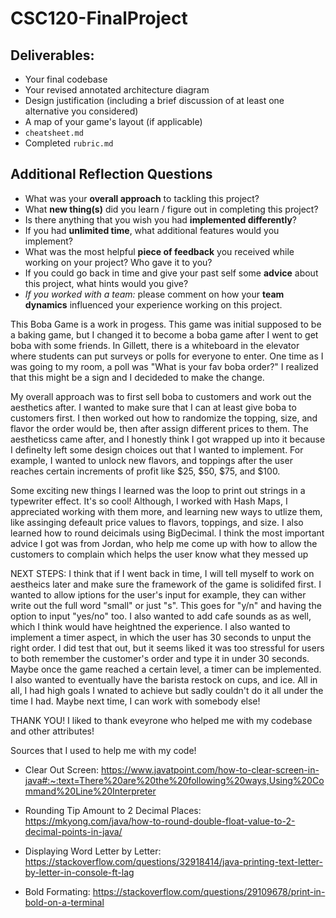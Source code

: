 # CSC120-FinalProject

## Deliverables:
 - Your final codebase
 - Your revised annotated architecture diagram
 - Design justification (including a brief discussion of at least one alternative you considered)
 - A map of your game's layout (if applicable)
 - `cheatsheet.md`
 - Completed `rubric.md`
  
## Additional Reflection Questions
 - What was your **overall approach** to tackling this project?
 - What **new thing(s)** did you learn / figure out in completing this project?
 - Is there anything that you wish you had **implemented differently**?
 - If you had **unlimited time**, what additional features would you implement?
 - What was the most helpful **piece of feedback** you received while working on your project? Who gave it to you?
 - If you could go back in time and give your past self some **advice** about this project, what hints would you give?
 - _If you worked with a team:_ please comment on how your **team dynamics** influenced your experience working on this project.

This Boba Game is a work in progess. This game was initial supposed to be a baking game, but I changed it to become a boba game after I went to get boba with some friends. In Gillett, there is a whiteboard in the elevator where students can put surveys or polls for everyone to enter. One time as I was going to my room, a poll was "What is your fav boba order?" I realized that this might be a sign and I decideded to make the change. 

My overall approach was to first sell boba to customers and work out the aesthetics after. I wanted to make sure that I can at least give boba to customers first. I then worked out how to randomize the topping, size, and flavor the order would be, then after assign different prices to them. The aestheticss came after, and I honestly think I got wrapped up into it because I definelty left some design choices out that I wanted to implement. For example, I wanted to unlock new flavors, and toppings after the user reaches certain increments of profit like $25, $50, $75, and $100.

Some exciting new things I learned was the loop to print out strings in a typewriter effect. It's so cool! Although, I worked with Hash Maps, I appreciated working with them more, and learning new ways to utlize them, like assinging defeault price values to flavors, toppings, and size. I also learned how to round deicimals using BigDecimal. I think the most important advice I got was from Jordan, who help me come up with how to allow the customers to complain which helps the user know what they messed up

NEXT STEPS:
I think that if I went back in time, I will tell myself to work on aestheics later and make sure the framework of the game is solidifed first. I wanted to allow iptions for the user's input for example, they can wither write out the full word "small" or just "s". This goes for "y/n" and having the option to input "yes/no" too. I also wanted to add cafe sounds as as well, which I think would have heightned the experience. I also wanted to implement a timer aspect, in which the user has 30 seconds to unput the right order. I did test that out, but it seems liked it was too stressful for users to both remember the customer's order and type it in under 30 seconds. Maybe once the game reached a certain level, a timer can be implemented. I also wanted to eventually have the barista restock on cups, and ice. All in all, I had high goals I wnated to achieve but sadly couldn't do it all under the time I had. Maybe next time, I can work with somebody else!

THANK YOU! I liked to thank eveyrone who helped me with my codebase and other attributes!

Sources that I used to help me with my code!

- Clear Out Screen: 
    https://www.javatpoint.com/how-to-clear-screen-in-java#:~:text=There%20are%20the%20following%20ways,Using%20Command%20Line%20Interpreter 

- Rounding Tip Amount to 2 Decimal Places: 
    https://mkyong.com/java/how-to-round-double-float-value-to-2-decimal-points-in-java/

- Displaying Word Letter by Letter: 
    https://stackoverflow.com/questions/32918414/java-printing-text-letter-by-letter-in-console-ft-lag 

- Bold Formating:
    https://stackoverflow.com/questions/29109678/print-in-bold-on-a-terminal 
